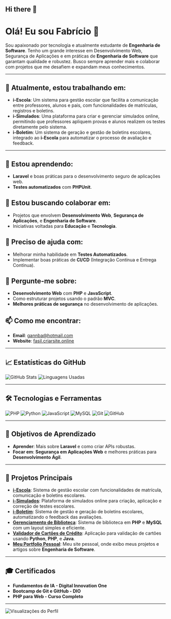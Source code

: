 ## Hi there 👋

<!--
**fasmedeiros/fasmedeiros** is a ✨ _special_ ✨ repository because its `README.md` (this file) appears on your GitHub profile.

Here are some ideas to get you started:

- 🔭 I’m currently working on ...
- 🌱 I’m currently learning ...
- 👯 I’m looking to collaborate on ...
- 🤔 I’m looking for help with ...
- 💬 Ask me about ...
- 📫 How to reach me: ...
- 😄 Pronouns: ...
- ⚡ Fun fact: ...
-->

# Olá! Eu sou Fabrício 👋

Sou apaixonado por tecnologia e atualmente estudante de **Engenharia de Software**. Tenho um grande interesse em Desenvolvimento Web, Segurança de Aplicações e em práticas de **Engenharia de Software** que garantam qualidade e robustez. Busco sempre aprender mais e colaborar com projetos que me desafiem e expandam meus conhecimentos.

---

## 🔭 Atualmente, estou trabalhando em:
- **i-Escola**: Um sistema para gestão escolar que facilita a comunicação entre professores, alunos e pais, com funcionalidades de matrículas, registros e boletins.
- **i-Simulados**: Uma plataforma para criar e gerenciar simulados online, permitindo que professores apliquem provas e alunos realizem os testes diretamente pelo sistema.
- **i-Boletim**: Um sistema de geração e gestão de boletins escolares, integrado ao **i-Escola** para automatizar o processo de avaliação e feedback.

---

## 🌱 Estou aprendendo:
- **Laravel** e boas práticas para o desenvolvimento seguro de aplicações web.
- **Testes automatizados** com **PHPUnit**.

## 👯 Estou buscando colaborar em:
- Projetos que envolvem **Desenvolvimento Web**, **Segurança de Aplicações**, e **Engenharia de Software**.
- Iniciativas voltadas para **Educação** e **Tecnologia**.

## 🤔 Preciso de ajuda com:
- Melhorar minha habilidade em **Testes Automatizados**.
- Implementar boas práticas de **CI/CD** (Integração Contínua e Entrega Contínua).

## 💬 Pergunte-me sobre:
- **Desenvolvimento Web** com **PHP** e **JavaScript**.
- Como estruturar projetos usando o padrão **MVC**.
- **Melhores práticas de segurança** no desenvolvimento de aplicações.

## 📫 Como me encontrar:
- **Email**: gannba@hotmail.com
- **Website**: [fasil.criarsite.online](https://fasil.criarsite.online.com)

---

## 📈 Estatísticas do GitHub

![GitHub Stats](https://github-readme-stats.vercel.app/api?username=seuusuario&show_icons=true&theme=radical)
![Linguagens Usadas](https://github-readme-stats.vercel.app/api/top-langs/?username=seuusuario&layout=compact&theme=radical)

---

## 🛠️ Tecnologias e Ferramentas

![PHP](https://img.shields.io/badge/PHP-777BB4?style=for-the-badge&logo=php&logoColor=white)
![Python](https://img.shields.io/badge/Python-3670A0?style=for-the-badge&logo=python&logoColor=ffdd54)
![JavaScript](https://img.shields.io/badge/JavaScript-323330?style=for-the-badge&logo=javascript&logoColor=F7DF1E)
![MySQL](https://img.shields.io/badge/MySQL-005C84?style=for-the-badge&logo=mysql&logoColor=white)
![Git](https://img.shields.io/badge/Git-F05032?style=for-the-badge&logo=git&logoColor=white)
![GitHub](https://img.shields.io/badge/GitHub-181717?style=for-the-badge&logo=github&logoColor=white)

---

## 📘 Objetivos de Aprendizado

- **Aprender**: Mais sobre **Laravel** e como criar APIs robustas.
- **Focar em**: **Segurança em Aplicações Web** e melhores práticas para **Desenvolvimento Ágil**.

---

## 🚀 Projetos Principais

- **[i-Escola](link_projeto)**: Sistema de gestão escolar com funcionalidades de matrícula, comunicação e boletins escolares.
- **[i-Simulados](link_projeto)**: Plataforma de simulados online para criação, aplicação e correção de testes escolares.
- **[i-Boletim](link_projeto)**: Sistema de gestão e geração de boletins escolares, automatizando o feedback das avaliações.
- **[Gerenciamento de Biblioteca](link_projeto)**: Sistema de biblioteca em **PHP** e **MySQL** com um layout simples e eficiente.
- **[Validador de Cartões de Crédito](link_projeto)**: Aplicação para validação de cartões usando **Python**, **PHP**, e **Java**.
- **[Meu Portfolio Pessoal](link_projeto)**: Meu site pessoal, onde exibo meus projetos e artigos sobre **Engenharia de Software**.

---

## 🎓 Certificados

- **Fundamentos de IA - Digital Innovation One**
- **Bootcamp de Git e GitHub - DIO**
- **PHP para Web - Curso Completo**

---

![Visualizações do Perfil](https://komarev.com/ghpvc/?username=seuusuario&color=blue)
